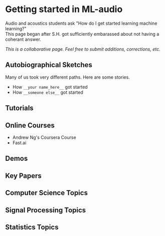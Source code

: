 # Getting started in ML-audio

Audio and acoustics students ask "How do I get started learning machine learning?"  
This page began after S.H. got sufficiently embarassed about not having a coherant answer. 

*This is a collaborative page. Feel free to submit additions, corrections, etc.*

## Autobiographical Sketches
Many of us took very different paths.  Here are some stories.
* How `__your name_here__` got started
* How `__someone else__` got started



## Tutorials

## Online Courses
* Andrew Ng's Coursera Course
* Fast.ai 

## Demos 

## Key Papers

## Computer Science Topics

## Signal Processing Topics

## Statistics Topics
